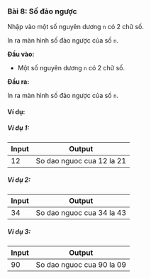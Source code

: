 ### Bài 8: Số đảo ngược

Nhập vào một số nguyên dương `n` có 2 chữ số.<br>

In ra màn hình số đảo ngược của số `n`.

**Đầu vào:**

- Một số nguyên dương `n` có 2 chữ số.

**Đầu ra:**

In ra màn hình số đảo ngược của số `n`.

#### Ví dụ:

##### Ví dụ 1:

| Input | Output |
|-------|--------|
| 12    | So dao nguoc cua 12 la 21     |

##### Ví dụ 2:

| Input | Output |
|-------|--------|
| 34    | So dao nguoc cua 34 la 43     |

##### Ví dụ 3:

| Input | Output |
|-------|--------|
| 90    | So dao nguoc cua 90 la 09     |